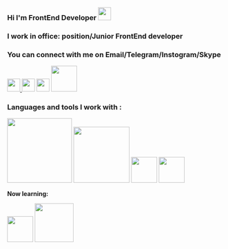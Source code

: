### Hi I'm FrontEnd Developer  <img src="https://c.tenor.com/SNL9_xhZl9oAAAAi/waving-hand-joypixels.gif" width = "30px"> </br>

### I work in office: position/Junior FrontEnd developer
### You can connect with me on Email/Telegram/Instogram/Skype </br>

<a href = "nodirbekdedamirzaev@gmail.com"><img src ="https://encrypted-tbn0.gstatic.com/images?q=tbn:ANd9GcTqDCj1Tsszcidh0g9aN01Nav_ZMvWNqWOKi2Me05YDAL9jpoa0mOu3MlM2uLMHto5QQDg&usqp=CAU" width  = "30px">
</a>
<a href = "https://t.me/nodirbek014"><img src ="https://encrypted-tbn0.gstatic.com/images?q=tbn:ANd9GcRXnxPeyjrgQtEc1Ue9pN1ustb9VcDVEXNhCQ&usqp=CAU" width  = "30px"></a>
<a href = "https://www.instagram.com/nodirbeek.014/"><img src ="https://balticguide.ee/wp-content/uploads/2017/03/instagram-Logo-PNG-Transparent-Background-download.png" width  = "30px"></a>
<img src ="https://upload.wikimedia.org/wikipedia/commons/thumb/e/eb/Skype_logo_%28fully_transparent%29.svg/1280px-Skype_logo_%28fully_transparent%29.svg.png" width  = "60px">
### Languages and tools I work with :
<p>
<img src = "https://pngset.com/images/html-css-js-icons-text-logo-symbol-trademark-transparent-png-1153004.png" width ="150px">
<img src = "https://brandslogos.com/wp-content/uploads/thumbs/git-logo-vector.svg" width ="130px">
<img src = "https://www.kindpng.com/picc/m/128-1280192_github-logo-png-github-png-transparent-png.png" width ="60px">
<img src = "https://www.softmagazin.ru/upload/iblock/3e7/3e71e85e7928c7dcff86f348eb757c92.png" width ="60px">
</p>
<b>Now learning: 
</b>
<p>
<img src = "https://www.nicepng.com/png/detail/31-315310_react-hexagon-react-js-transparent-background.png" width ="60px">
<img src = "https://www.pngfind.com/pngs/m/509-5090411_file-1-5-stars-svg-1-5-star-png.png" width ="90px">
</p>
